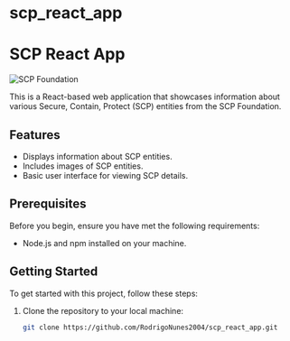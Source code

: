 # scp_react_app

# SCP React App

![SCP Foundation](public/images/SCP-002.jpg)

This is a React-based web application that showcases information about various Secure, Contain, Protect (SCP) entities from the SCP Foundation.

## Features

- Displays information about SCP entities.
- Includes images of SCP entities.
- Basic user interface for viewing SCP details.

## Prerequisites

Before you begin, ensure you have met the following requirements:

- Node.js and npm installed on your machine.

## Getting Started

To get started with this project, follow these steps:

1. Clone the repository to your local machine:

   ```bash
   git clone https://github.com/RodrigoNunes2004/scp_react_app.git
